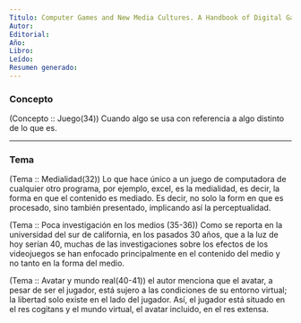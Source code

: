 ```yaml
---
Titulo: Computer Games and New Media Cultures. A Handbook of Digital Game Studies
Autor: 
Editorial: 
Año: 
Libro: 
Leído: 
Resumen generado:
---
```

### Concepto

(Concepto :: Juego(34))
	Cuando algo se usa con referencia a algo distinto de lo que es. 

---
### Tema 

(Tema :: Medialidad(32))
	Lo que hace único a un juego de computadora de cualquier otro programa, por ejemplo, excel, es la medialidad, es decir, la forma en que el contenido es mediado. Es decir, no solo la form en que es procesado, sino también presentado, implicando así la perceptualidad. 

(Tema :: Poca investigación en los medios (35-36))
	Como se reporta en la universidad del sur de california, en los pasados 30 años, que a la luz de hoy serían 40, muchas de las investigaciones sobre los efectos de los videojuegos se han enfocado principalmente en el contenido del medio y no tanto en la forma del medio. 

(Tema :: Avatar y mundo real(40-41))
	el autor menciona que el avatar, a pesar de ser el jugador, está sujero a las condiciones de su entorno virtual; la libertad solo existe en el lado del jugador. Así, el jugador está situado en el res cogitans y el mundo virtual, el avatar incluido, en el res extensa. 